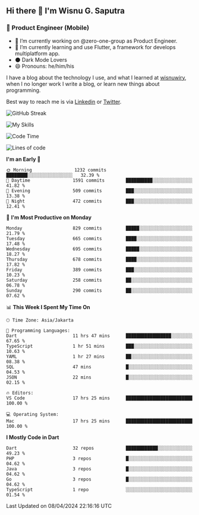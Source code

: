 ## Hi there 👋 I'm Wisnu G. Saputra

### :mobile_phone_off: Product Engineer (Mobile)

- 🔭 I’m currently working on @zero-one-group as Product Engineer.
- 🌱 I’m currently learning and use Flutter, a framework for develops multiplatform app.
- 🌑 Dark Mode Lovers
- 😄 Pronouns: he/him/his

I have a blog about the technology I use, and what I learned at [wisnuwiry](https://wisnuwiry.space/), when I no longer work I write a blog, or learn new things about programming.

Best way to reach me is via [Linkedin](https://www.linkedin.com/in/wisnu-saputra/) or [Twitter](https://twitter.com/wisnuwiry).

![GitHub Streak](https://streak-stats.demolab.com?user=wisnuwiry&theme=dark&hide_border=true)

![My Skills](https://skillicons.dev/icons?i=dart,flutter,kotlin,swift,go,js,css,neovim,git,linux&perline=5)

<!--START_SECTION:waka-->
![Code Time](http://img.shields.io/badge/Code%20Time-1%2C173%20hrs%2021%20mins-blue)

![Lines of code](https://img.shields.io/badge/From%20Hello%20World%20I%27ve%20Written-4.4%20million%20lines%20of%20code-blue)

**I'm an Early 🐤** 

```text
🌞 Morning                1232 commits        ████████░░░░░░░░░░░░░░░░░   32.39 % 
🌆 Daytime                1591 commits        ██████████░░░░░░░░░░░░░░░   41.82 % 
🌃 Evening                509 commits         ███░░░░░░░░░░░░░░░░░░░░░░   13.38 % 
🌙 Night                  472 commits         ███░░░░░░░░░░░░░░░░░░░░░░   12.41 % 
```
📅 **I'm Most Productive on Monday** 

```text
Monday                   829 commits         █████░░░░░░░░░░░░░░░░░░░░   21.79 % 
Tuesday                  665 commits         ████░░░░░░░░░░░░░░░░░░░░░   17.48 % 
Wednesday                695 commits         █████░░░░░░░░░░░░░░░░░░░░   18.27 % 
Thursday                 678 commits         ████░░░░░░░░░░░░░░░░░░░░░   17.82 % 
Friday                   389 commits         ███░░░░░░░░░░░░░░░░░░░░░░   10.23 % 
Saturday                 258 commits         ██░░░░░░░░░░░░░░░░░░░░░░░   06.78 % 
Sunday                   290 commits         ██░░░░░░░░░░░░░░░░░░░░░░░   07.62 % 
```


📊 **This Week I Spent My Time On** 

```text
🕑︎ Time Zone: Asia/Jakarta

💬 Programming Languages: 
Dart                     11 hrs 47 mins      █████████████████░░░░░░░░   67.65 % 
TypeScript               1 hr 51 mins        ███░░░░░░░░░░░░░░░░░░░░░░   10.63 % 
YAML                     1 hr 27 mins        ██░░░░░░░░░░░░░░░░░░░░░░░   08.38 % 
SQL                      47 mins             █░░░░░░░░░░░░░░░░░░░░░░░░   04.53 % 
JSON                     22 mins             █░░░░░░░░░░░░░░░░░░░░░░░░   02.15 % 

🔥 Editors: 
VS Code                  17 hrs 25 mins      █████████████████████████   100.00 % 

💻 Operating System: 
Mac                      17 hrs 25 mins      █████████████████████████   100.00 % 
```

**I Mostly Code in Dart** 

```text
Dart                     32 repos            ████████████░░░░░░░░░░░░░   49.23 % 
PHP                      3 repos             █░░░░░░░░░░░░░░░░░░░░░░░░   04.62 % 
Java                     3 repos             █░░░░░░░░░░░░░░░░░░░░░░░░   04.62 % 
Go                       3 repos             █░░░░░░░░░░░░░░░░░░░░░░░░   04.62 % 
TypeScript               1 repo              ░░░░░░░░░░░░░░░░░░░░░░░░░   01.54 % 
```




 Last Updated on 08/04/2024 22:16:16 UTC
<!--END_SECTION:waka-->
